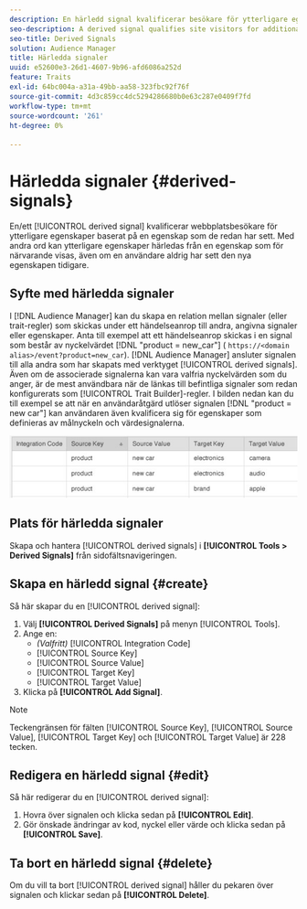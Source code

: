 ```yaml
---
description: En härledd signal kvalificerar besökare för ytterligare egenskaper baserat på det förlopp de redan har sett. Med andra ord kan ytterligare egenskaper härledas från en egenskap som för närvarande visas, även om en användare aldrig har sett den nya egenskapen tidigare.
seo-description: A derived signal qualifies site visitors for additional traits based on a trait they've already seen. In other words, additional trait qualification can be derived from a currently exhibited trait even if a user has never seen the new trait before.
seo-title: Derived Signals
solution: Audience Manager
title: Härledda signaler
uuid: e52600e3-26d1-4607-9b96-afd6086a252d
feature: Traits
exl-id: 64bc004a-a31a-49bb-aa58-323fbc92f76f
source-git-commit: 4d3c859cc4dc5294286680b0e63c287e0409f7fd
workflow-type: tm+mt
source-wordcount: '261'
ht-degree: 0%

---
```


# Härledda signaler {#derived-signals}

En/ett [!UICONTROL derived signal] kvalificerar webbplatsbesökare för ytterligare egenskaper baserat på en egenskap som de redan har sett. Med andra ord kan ytterligare egenskaper härledas från en egenskap som för närvarande visas, även om en användare aldrig har sett den nya egenskapen tidigare.

<!-- c_tb_derived_signal.xml -->

## Syfte med härledda signaler

I [!DNL Audience Manager] kan du skapa en relation mellan signaler (eller trait-regler) som skickas under ett händelseanrop till andra, angivna signaler eller egenskaper. Anta till exempel att ett händelseanrop skickas i en signal som består av nyckelvärdet [!DNL "product = new_car"] ( `https://<domain alias>/event?product=new_car`). [!DNL Audience Manager] ansluter signalen till alla andra som har skapats med verktyget [!UICONTROL derived signals]. Även om de associerade signalerna kan vara valfria nyckelvärden som du anger, är de mest användbara när de länkas till befintliga signaler som redan konfigurerats som [!UICONTROL Trait Builder]-regler. I bilden nedan kan du till exempel se att när en användaråtgärd utlöser signalen [!DNL "product = new car"] kan användaren även kvalificera sig för egenskaper som definieras av målnyckeln och värdesignalerna.

![](assets/derived_signal_example.png)

## Plats för härledda signaler

Skapa och hantera [!UICONTROL derived signals] i **[!UICONTROL Tools > Derived Signals]** från sidofältsnavigeringen.

## Skapa en härledd signal {#create}

<!-- t_tb_create_derived.xml -->

Så här skapar du en [!UICONTROL derived signal]:

1. Välj **[!UICONTROL Derived Signals]** på menyn [!UICONTROL Tools].
1. Ange en:
   * *(Valfritt)* [!UICONTROL Integration Code]
   * [!UICONTROL Source Key]
   * [!UICONTROL Source Value]
   * [!UICONTROL Target Key]
   * [!UICONTROL Target Value]
1. Klicka på **[!UICONTROL Add Signal]**.

>[!NOTE]
>
>Teckengränsen för fälten [!UICONTROL Source Key], [!UICONTROL Source Value], [!UICONTROL Target Key] och [!UICONTROL Target Value] är 228 tecken.

## Redigera en härledd signal {#edit}

<!-- t_tb_edit_derived.xml -->

Så här redigerar du en [!UICONTROL derived signal]:

1. Hovra över signalen och klicka sedan på **[!UICONTROL Edit]**.
2. Gör önskade ändringar av kod, nyckel eller värde och klicka sedan på **[!UICONTROL Save]**.

## Ta bort en härledd signal {#delete}

<!-- t_tb_delete_derived.xml -->

Om du vill ta bort [!UICONTROL derived signal] håller du pekaren över signalen och klickar sedan på **[!UICONTROL Delete]**.
